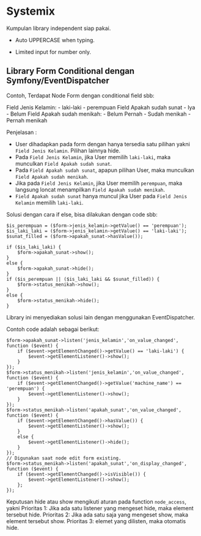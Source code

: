 Systemix
========

Kumpulan library independent siap pakai.

- Auto UPPERCASE when typing.

- Limited input for number only.

## Library Form Conditional dengan Symfony/EventDispatcher

Contoh, Terdapat Node Form dengan conditional field sbb:

Field Jenis Kelamin:
    - laki-laki
    - perempuan
Field Apakah sudah sunat
    - Iya
    - Belum
Field Apakah sudah menikah:
    - Belum Pernah
    - Sudah menikah
    - Pernah menikah

Penjelasan :
- User dihadapkan pada form dengan hanya tersedia satu pilihan yakni
  `Field Jenis Kelamin`. Pilihan lainnya hide.
- Pada `Field Jenis Kelamin`, jika User memilih `laki-laki`, maka munculkan
  `Field Apakah sudah sunat`.
- Pada `Field Apakah sudah sunat`, apapun pilihan User, maka munculkan
  `Field Apakah sudah menikah`.
- Jika pada `Field Jenis Kelamin`, jika User memilih `perempuan`, maka langsung
  loncat menampilkan `Field Apakah sudah menikah`.
- `Field Apakah sudah sunat` hanya muncul jika User pada `Field Jenis Kelamin`
  memilih `laki-laki`.

Solusi dengan cara if else, bisa dilakukan dengan code sbb:

```
$is_perempuan = ($form->jenis_kelamin->getValue() == 'perempuan');
$is_laki_laki = ($form->jenis_kelamin->getValue() == 'laki-laki');
$sunat_filled = ($form->apakah_sunat->hasValue());

if ($is_laki_laki) {
    $form->apakah_sunat->show();
}
else {
    $form->apakah_sunat->hide();
}
if ($is_perempuan || ($is_laki_laki && $sunat_filled)) {
    $form->status_menikah->show();
}
else {
    $form->status_menikah->hide();
}
```

Library ini menyediakan solusi lain dengan menggunakan EventDispatcher.

Contoh code adalah sebagai berikut:

```
$form->apakah_sunat->listen('jenis_kelamin','on_value_changed', function ($event) {
    if ($event->getElementChanged()->getValue() == 'laki-laki') {
        $event->getElementListener()->show();
    }
});
$form->status_menikah->listen('jenis_kelamin','on_value_changed', function ($event) {
    if ($event->getElementChanged()->getValue('machine_name') == 'perempuan') {
        $event->getElementListener()->show();
    }
});
$form->status_menikah->listen('apakah_sunat','on_value_changed', function ($event) {
    if ($event->getElementChanged()->hasValue()) {
        $event->getElementListener()->show();
    }
    else {
        $event->getElementListener()->hide();
    }
});
// Digunakan saat node edit form existing.
$form->status_menikah->listen('apakah_sunat','on_display_changed', function ($event) {
    if ($event->getElementChanged()->isVisible()) {
        $event->getElementListener()->show();
    };
});
```

Keputusan hide atau show mengikuti aturan pada function `node_access`, yakni
Prioritas 1: Jika ada satu listener yang mengeset hide, maka element tersebut hide.
Prioritas 2: Jika ada satu saja yang mengeset show, maka element tersebut show.
Prioritas 3: elemet yang dilisten, maka otomatis hide.
